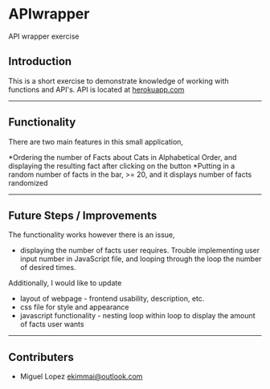 # APIwrapper
 API wrapper exercise

## Introduction

This is a short exercise to demonstrate knowledge of working with functions and API's. API is located at [herokuapp.com](https://cat-fact.herokuapp.com/facts)

---

## Functionality

There are two main features in this small application,

*Ordering the number of Facts about Cats in Alphabetical Order, and displaying the resulting fact after clicking on the button
*Putting in a random number of facts in the bar, >= 20, and it displays number of facts randomized

---

## Future Steps / Improvements

The functionality works however there is an issue, 
* displaying the number of facts user requires. Trouble implementing user input number in JavaScript file, and looping through the loop the number of desired times. 

Additionally, I would like to update
* layout of webpage - frontend usability, description, etc.
* css file for style and appearance
* javascript functionality - nesting loop within loop to display the amount of facts user wants

---
## Contributers

- Miguel Lopez <ekimmai@outlook.com>

